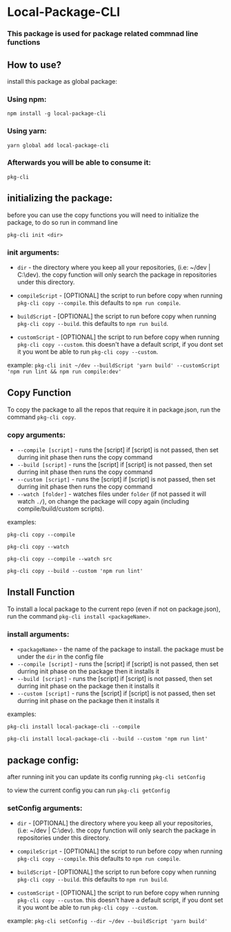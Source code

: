 # Local-Package-CLI

### This package is used for package related commnad line functions

## How to use?

install this package as global package:
### Using npm:
`npm install -g local-package-cli`
### Using yarn:
`yarn global add local-package-cli`
### Afterwards you will be able to consume it:
`pkg-cli`

## initializing the package:
before you can use the copy functions you will need to initialize the package, to do so run in command line 

`pkg-cli init <dir>`

### init arguments:

* `dir` - the directory where you keep all your repositories, (i.e: ~/dev | C:\dev). the copy function will only search the package in repositories under this directory.

* `compileScript` - [OPTIONAL] the script to run before copy when running `pkg-cli copy --compile`. this defaults to `npm run compile`.

* `buildScript` - [OPTIONAL] the script to run before copy when running `pkg-cli copy --build`. this defaults to `npm run build`.

* `customScript` - [OPTIONAL] the script to run before copy when running `pkg-cli copy --custom`. this doesn't have a default script, if you dont set it you wont be able to run `pkg-cli copy --custom`.

example: `pkg-cli init ~/dev --buildScript 'yarn build' --customScript 'npm run lint && npm run compile:dev'`

## Copy Function
To copy the package to all the repos that require it in package.json, run the command `pkg-cli copy`.
### copy arguments:
* `--compile [script]` - runs the [script] if [script] is not passed, then <compileScript> set durring init phase then runs the copy command
* `--build [script]` - runs the [script] if [script] is not passed, then <buildScript> set durring init phase then runs the copy command
* `--custom [script]` - runs the [script] if [script] is not passed, then <customScript> set durring init phase then runs the copy command
* `--watch [folder]` - watches files under `folder` (if not passed it will watch `./`), on change the package will copy again (including compile/build/custom scripts).

examples:

`pkg-cli copy --compile`

`pkg-cli copy --watch`

`pkg-cli copy --compile --watch src`

`pkg-cli copy --build --custom 'npm run lint'`

## Install Function
To install a local package to the current repo (even if not on package.json), run the command `pkg-cli install <packageName>`.
### install arguments:
* `<packageName>` - the name of the package to install. the package must be under the `dir` in the config file
* `--compile [script]` - runs the [script] if [script] is not passed, then <compileScript> set durring init phase on the package then it installs it
* `--build [script]` - runs the [script] if [script] is not passed, then <buildScript> set durring init phase on the package then it installs it
* `--custom [script]` - runs the [script] if [script] is not passed, then <customScript> set durring init phase on the package then it installs it

examples:

`pkg-cli install local-package-cli --compile`

`pkg-cli install local-package-cli --build --custom 'npm run lint'`


## package config:
after running init you can update its config running `pkg-cli setConfig`

to view the current config you can run `pkg-cli getConfig`

### setConfig arguments:

* `dir` - [OPTIONAL] the directory where you keep all your repositories, (i.e: ~/dev | C:\dev). the copy function will only search the package in repositories under this directory.

* `compileScript` - [OPTIONAL] the script to run before copy when running `pkg-cli copy --compile`. this defaults to `npm run compile`.

* `buildScript` - [OPTIONAL] the script to run before copy when running `pkg-cli copy --build`. this defaults to `npm run build`.

* `customScript` - [OPTIONAL] the script to run before copy when running `pkg-cli copy --custom`. this doesn't have a default script, if you dont set it you wont be able to run `pkg-cli copy --custom`.

example: `pkg-cli setConfig --dir ~/dev --buildScript 'yarn build'`
